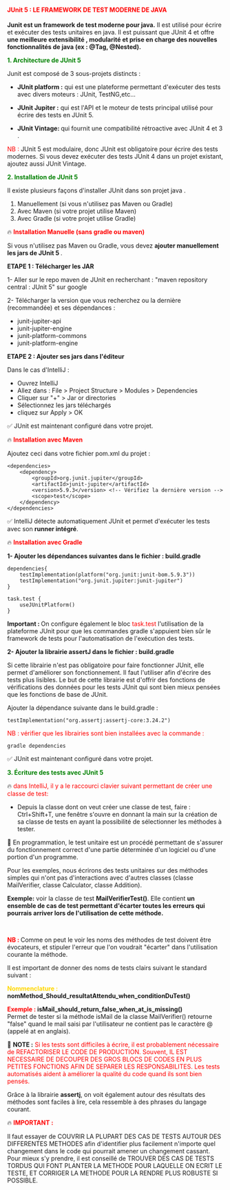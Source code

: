#### <font color = red> JUnit 5 : LE FRAMEWORK DE TEST MODERNE DE JAVA  </font>

<b> Junit est un framework de test moderne pour java.</b> Il est utilisé pour écrire et exécuter des tests unitaires en java.
Il est puissant que JUnit 4 et offre<b> une meilleure extensibilité , modularité et prise en charge des nouvelles fonctionnalités 
de java (ex : @Tag, @Nested).</b>

<b><font color=green> 1. Architecture de JUnit 5 </font></b>

Junit est composé de 3 sous-projets distincts : 

* <b> JUnit platform :</b> qui est une plateforme permettant d'exécuter des tests avec divers moteurs : JUnit, TestNG,etc...

* <b> JUnit Jupiter :</b> qui est l'API et le moteur de tests principal utilisé pour écrire des tests en JUnit 5.

* <b> JUnit Vintage: </b> qui fournit une compatibilité rétroactive avec JUnit 4 et 3 .

<font color=red> NB : </font> JUnit 5 est modulaire, donc JUnit est obligatoire pour écrire des tests modernes.
Si vous devez exécuter des tests JUnit 4 dans un projet existant, ajoutez aussi JUnit Vintage.


<b><font color=green> 2. Installation de JUnit 5 </font></b>

Il existe plusieurs façons d'installer JUnit dans son projet java . 

1. Manuellement (si vous n'utilisez pas Maven ou Gradle)
2. Avec Maven (si votre projet utilise Maven)
3. Avec Gradle (si votre projet utilise Gradle)

🔥 <font color=red><b> Installation Manuelle (sans gradle ou maven) </b></font>

Si vous n'utilisez pas Maven ou Gradle, vous devez <b>ajouter manuellement les jars de JUnit 5 </b>.

<b> ETAPE 1 : Télécharger les JAR </b>

1- Aller sur le repo maven de JUnit en recherchant : "maven repository central : JUnit 5" sur google

2- Télécharger la version que vous recherchez ou la dernière (recommandée) et ses dépendances : 

* junit-jupiter-api
* junit-jupiter-engine
* junit-platform-commons
* junit-platform-engine


<b> ETAPE 2 : Ajouter ses jars dans l'éditeur </b>

Dans le cas d'IntelliJ : 

* Ouvrez IntelliJ
* Allez dans : File > Project Structure > Modules > Dependencies 
* Cliquer sur "+" > Jar or directories 
* Sélectionnez les jars téléchargés
* cliquez sur Apply > OK 

✅ JUnit est maintenant configuré dans votre projet.


🔥 <font color=red><b> Installation avec Maven </b></font>

Ajoutez ceci dans votre fichier pom.xml du projet : 

    <dependencies>
        <dependency>
            <groupId>org.junit.jupiter</groupId>
            <artifactId>junit-jupiter</artifactId>
            <version>5.9.3</version> <!-- Vérifiez la dernière version -->
            <scope>test</scope>
        </dependency>
    </dependencies>

✅ IntelliJ détecte automatiquement JUnit et permet d'exécuter les tests avec son <b>runner intégré</b>.


🔥 <font color=red><b> Installation avec Gradle </b></font>

<b> 1- Ajouter les dépendances suivantes dans le fichier : build.gradle</b>

    dependencies{
        testImplementation(platform("org.junit:junit-bom.5.9.3"))
        testImplementation("org.junit.jupiter:junit-jupiter")
    }

    task.test {
        useJUnitPlatform()
    }


<b>Important : </b> On configure également le bloc <font color=red> task.test </font>l'utilisation de la plateforme JUnit
pour que les commandes gradle s'appuient bien sûr le framework de tests pour l'automatisation de l'exécution des tests.

<b> 2- Ajouter la librairie assertJ dans le fichier : build.gradle</b>

Si cette librairie n'est pas obligatoire pour faire fonctionner JUnit, elle permet d'améliorer son fonctionnement.
Il faut l'utiliser afin d'écrire des tests plus lisibles.
Le but de cette librairie est d'offrir des fonctions de vérifications des données pour les tests JUnit qui sont bien mieux
pensées que les fonctions de base de JUnit.

Ajouter la dépendance suivante dans le build.gradle : 

    testImplementation("org.assertj:assertj-core:3.24.2")

<font color=red>NB : vérifier que les librairies sont bien installées avec la commande : </font>
    
    gradle dependencies 

✅ JUnit est maintenant configuré dans votre projet.

<b><font color=green> 3. Écriture des tests avec JUnit 5 </font></b>

🔥 <font color=red> dans IntelliJ, il y a le raccourci clavier suivant permettant de créer une classe de test:</font>

* Depuis la classe dont on veut créer une classe de test, faire : Ctrl+Shift+T, une fenêtre s'ouvre en donnant la main sur 
la création de sa classe de tests en ayant la possibilité de sélectionner les méthodes à tester.

🚀 En programmation, le test unitaire est un procédé permettant de s'assurer du fonctionnement correct d'une partie déterminée
d'un logiciel ou d'une portion d'un programme.

Pour les exemples, nous écrirons des tests unitaires sur des méthodes simples qui n'ont pas d'interactions avec d'autres classes
(classe MailVerifier, classe Calculator, classe Addition).

<b> Exemple:</b> voir la classe de test <b>MailVerifierTest()</b>. 
Elle contient <b>un ensemble de cas de test permettant d'écarter toutes les erreurs qui pourrais arriver lors de l'utilisation 
de cette méthode.</b>

</br>

<font color=red> <b>NB : </b> </font>
Comme on peut le voir les noms des méthodes de test doivent être évocateurs, et stipuler l'erreur que l'on voudrait
"écarter" dans l'utilisation courante la méthode.

Il est important de donner des noms de tests clairs suivant le standard suivant : 

<b><font color=gold> Nommenclature : </font></b> 
<b>nomMethod_Should_resultatAttendu_when_conditionDuTest()</b>


<b><font color=red> Exemple : </font> isMail_should_return_false_when_at_is_missing()</b></br>
Permet de tester si la méthode isMail de la classe MailVerifier() retourne "false" quand le mail saisi par l'utilisateur 
ne contient pas le caractère @ (appelé at en anglais).

🎁 <b> NOTE :</b> <font color=red> Si les tests sont difficiles à écrire, il est probablement nécessaire de REFACTORISER LE CODE DE PRODUCTION. 
Souvent, IL EST NECESSAIRE DE DECOUPER DES GROS BLOCS DE CODES EN PLUS PETITES FONCTIONS AFIN DE SEPARER LES RESPONSABILITES.
Les tests automatisés aident à améliorer la qualité du code quand ils sont bien pensés.</font> 

Grâce à la librairie <b>assertj</b>, on voit également autour des résultats des méthodes sont faciles à lire, cela ressemble à des 
phrases du langage courant.

🔥 <font color=red><b>IMPORTANT : </b></font> 

Il faut essayer de COUVRIR LA PLUPART DES CAS DE TESTS AUTOUR DES DIFFERENTES METHODES 
afin d'identifier plus facilement n'importe quel changement dans le code qui pourrait amener un changement cassant. 
Pour mieux s'y prendre, il est conseillé de TROUVER DES CAS DE TESTS TORDUS QUI FONT PLANTER LA METHODE POUR LAQUELLE ON ECRIT
LE TESTE, ET CORRIGER LA METHODE POUR LA RENDRE PLUS ROBUSTE SI POSSIBLE. 